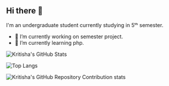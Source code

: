 ## Hi there 👋
I'm an undergraduate student currently studying in 5ᵗʰ semester.
- 🔭 I’m currently working on semester project.
- 🌱 I’m currently learning php.

![Kritisha's GitHub Stats](https://github-readme-stats.vercel.app/api?username=KritishaShrestha&show_icons=true&theme=dark)

![Top Langs](https://github-readme-stats.vercel.app/api/top-langs/?username=KritishaShrestha&layout=compact&theme=dark)

![Kritisha's GitHub Repository Contribution stats](https://github-contributor-stats.vercel.app/api?username=KritishaShrestha&hide=B&theme=dark)
